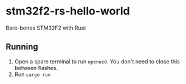 # stm32f2-rs-hello-world

Bare-bones STM32F2 with Rust

## Running

1. Open a spare terminal to run `openocd`. You don't need to close this between flashes.
2. Run `cargo run` 
